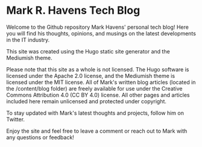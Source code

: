 # Mark R. Havens Tech Blog
Welcome to the Github repository Mark Havens' personal tech blog! Here you will find his thoughts, opinions, and musings on the latest developments in the IT industry.

This site was created using the Hugo static site generator and the Mediumish theme.

Please note that this site as a whole is not licensed. The Hugo software is licensed under the Apache 2.0 license, and the Mediumish theme is licensed under the MIT license. All of Mark's written blog articles (located in the /content/blog folder) are freely available for use under the Creative Commons Attribution 4.0 (CC BY 4.0) license. All other pages and articles included here remain unlicensed and protected under copyright.

To stay updated with Mark's latest thoughts and projects, follow him on Twitter.

Enjoy the site and feel free to leave a comment or reach out to Mark with any questions or feedback!
